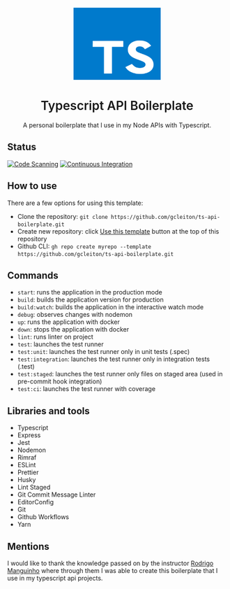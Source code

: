 <p align="center">
  <a href="https://github.com/gcleiton/ts-api-boilerplate">
    <img src="./public/typescript-logo.svg" alt="Typescript logo" width="200" height="165">
  </a>
</p>

<h1 align="center" style="font-weight: 600;">Typescript API Boilerplate</h1>

<p align="center">
  A personal boilerplate that I use in my Node APIs with Typescript.
</p>

## Status

[![Code Scanning](https://github.com/gcleiton/ts-api-boilerplate/actions/workflows/code-scanning.yml/badge.svg)](https://github.com/gcleiton/ts-api-boilerplate/actions/workflows/code-scanning.yml) [![Continuous Integration](https://github.com/gcleiton/ts-api-boilerplate/actions/workflows/ci.yml/badge.svg)](https://github.com/gcleiton/ts-api-boilerplate/actions/workflows/ci.yml)


## How to use

There are a few options for using this template:

- Clone the repository: `git clone https://github.com/gcleiton/ts-api-boilerplate.git`
- Create new repository: click [Use this template](https://github.com/gcleiton/ts-api-boilerplate/generate) button at the top of this repository
- Github CLI: `gh repo create myrepo --template https://github.com/gcleiton/ts-api-boilerplate.git`

## Commands

- `start`: runs the application in the production mode
- `build`: builds the application version for production 
- `build:watch`:  builds the application in the interactive watch mode
- `debug`:  observes changes with nodemon
- `up`:  runs the application with docker
- `down`:  stops the application with docker
- `lint`: runs linter on project 
- `test`: launches the test runner
- `test:unit`: launches the test runner only in unit tests (.spec)
- `test:integration`: launches the test runner only in integration tests (.test)
- `test:staged`: launches the test runner only files on staged area (used in pre-commit hook integration)
- `test:ci`: launches the test runner with coverage

## Libraries and tools

- Typescript
- Express
- Jest
- Nodemon
- Rimraf
- ESLint
- Prettier
- Husky
- Lint Staged
- Git Commit Message Linter
- EditorConfig
- Git
- Github Workflows
- Yarn


## Mentions

I would like to thank the knowledge passed on by the instructor [Rodrigo Manguinho](https://github.com/rmanguinho) where through them I was able to create this boilerplate that I use in my typescript api projects.
